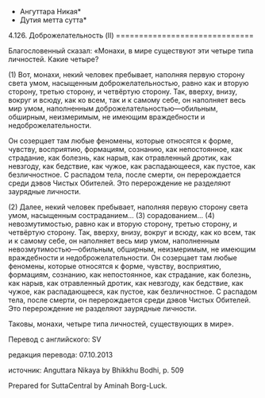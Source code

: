 * Ангуттара Никая*
* Дутия метта сутта*

4\.126\. Доброжелательность \(II\)
\=\=\=\=\=\=\=\=\=\=\=\=\=\=\=\=\=\=\=\=\=\=\=\=\=\=\=\=\=\=

Благословенный сказал: «Монахи, в мире существуют эти четыре типа личностей\. Какие четыре?

\(1\) Вот, монахи, некий человек пребывает, наполняя первую сторону света умом, насыщенным доброжелательностью, равно как и вторую сторону, третью сторону, и четвёртую сторону\. Так, вверху, внизу, вокруг и всюду, как ко всем, так и к самому себе, он наполняет весь мир умом, наполненным доброжелательностью—обильным, обширным, неизмеримым, не имеющим враждебности и недоброжелательности\.

Он созерцает там любые феномены, которые относятся к форме, чувству, восприятию, формациям, сознанию, как непостоянное, как страдание, как болезнь, как нарыв, как отравленный дротик, как невзгоду, как бедствие, как чужое, как распадающееся, как пустое, как безличностное\. С распадом тела, после смерти, он перерождается среди дэвов Чистых Обителей\. Это перерождение не разделяют заурядные личности\.

\(2\) Далее, некий человек пребывает, наполняя первую сторону света умом, насыщенным состраданием… \(3\) сорадованием… \(4\) невозмутимостью, равно как и вторую сторону, третью сторону, и четвёртую сторону\. Так, вверху, внизу, вокруг и всюду, как ко всем, так и к самому себе, он наполняет весь мир умом, наполненным невозмутимостью—обильным, обширным, неизмеримым, не имеющим враждебности и недоброжелательности\. Он созерцает там любые феномены, которые относятся к форме, чувству, восприятию, формациям, сознанию, как непостоянное, как страдание, как болезнь, как нарыв, как отравленный дротик, как невзгоду, как бедствие, как чужое, как распадающееся, как пустое, как безличностное\. С распадом тела, после смерти, он перерождается среди дэвов Чистых Обителей\. Это перерождение не разделяют заурядные личности\.

Таковы, монахи, четыре типа личностей, существующих в мире»\.

Перевод с английского: SV

редакция перевода: 07\.10\.2013

источник: Anguttara Nikaya by Bhikkhu Bodhi, p\. 509

Prepared for SuttaCentral by Aminah Borg\-Luck\.